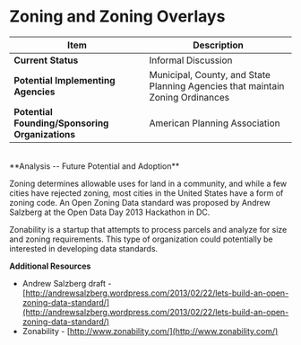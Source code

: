 # Zoning and Zoning Overlays
| Item | Description |
| --- | --- |
| **Current Status** | Informal Discussion |
| **Potential Implementing Agencies** | Municipal, County, and State Planning Agencies that maintain Zoning Ordinances |
| **Potential Founding/Sponsoring Organizations** | American Planning Association |
<br>
**Analysis -- Future Potential and Adoption**

Zoning determines allowable uses for land in a community, and while a few cities have rejected zoning, most cities in the United States have a form of zoning code. An Open Zoning Data standard was proposed by Andrew Salzberg at the Open Data Day 2013 Hackathon in DC.

Zonability is a startup that attempts to process parcels and analyze for size and zoning requirements. This type of organization could potentially be interested in developing data standards.

**Additional Resources**

*   Andrew Salzberg draft - [http://andrewsalzberg.wordpress.com/2013/02/22/lets-build-an-open-zoning-data-standard/](http://andrewsalzberg.wordpress.com/2013/02/22/lets-build-an-open-zoning-data-standard/)
*   Zonability - [http://www.zonability.com/](http://www.zonability.com/)